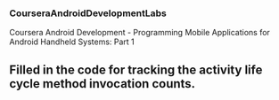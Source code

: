### CourseraAndroidDevelopmentLabs
Coursera Android Development - Programming Mobile Applications for Android Handheld Systems: Part 1

## Filled in the code for tracking the activity life cycle method invocation counts.
